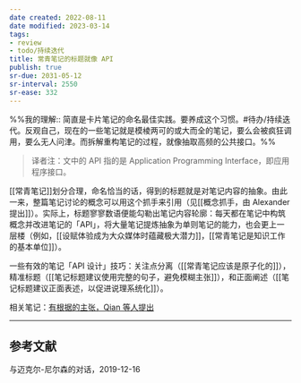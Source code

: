 ```yaml
---
date created: 2022-08-11
date modified: 2023-03-14
tags:
- review
- todo/持续迭代
title: 常青笔记的标题就像 API
publish: true
sr-due: 2031-05-12
sr-interval: 2550
sr-ease: 332
---
```

%%我的理解:: 简直是卡片笔记的命名最佳实践。要养成这个习惯。#待办/持续迭代。反观自己，现在的一些笔记就是模棱两可的或大而全的笔记，要么会被疯狂调用，要么无人问津。而拆解重构笔记的过程，就像抽取高频的公共接口。%%

> 译者注：文中的 API 指的是 Application Programming Interface，即应用程序接口。

[[常青笔记]]划分合理，命名恰当的话，得到的标题就是对笔记内容的抽象。由此一来，整篇笔记讨论的概念可以用这个抓手来引用（见[[概念抓手，由 Alexander 提出]]）。实际上，标题寥寥数语便能勾勒出笔记内容轮廓：每天都在笔记中构筑概念并改进笔记的「API」，将大量笔记提炼抽象为单则笔记的能力，也会更上一层楼（例如，[[设赋体验成为大众媒体时蕴藏极大潜力]]，[[常青笔记是知识工作的基本单位]]）。

一些有效的笔记「API 设计」技巧：关注点分离（[[常青笔记应该是原子化的]]），精准标题（[[笔记标题建议使用完整的句子，避免模糊主张]]），和正面阐述（[[笔记标题建议正面表述，以促进说理系统化]]）。

相关笔记：[有根据的主张，Qian 等人提出](https://notes.andymatuschak.org/z8D1DJ4663xTUx2P3ztA8hM5FsmtbYmgRfPnC)

___

## 参考文献

与迈克尔-尼尔森的对话，2019-12-16